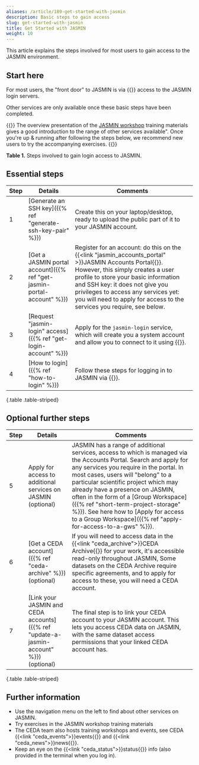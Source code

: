 ```yaml
---
aliases: /article/189-get-started-with-jasmin
description: Basic steps to gain access
slug: get-started-with-jasmin
title: Get Started with JASMIN
weight: 10
---
```


This article explains the steps involved for most users to gain
access to the JASMIN environment.

## Start here

For most users, the "front door" to JASMIN is via {{<abbr SSH>}} access to
the JASMIN login servers.

Other services are only available once these basic steps have been
completed.

{{<alert type="info">}}
The overview presentation of the [JASMIN workshop](https://github.com/cedadev/jasmin-workshop) training materials gives a good introduction to the range of other services available". Once you're up & running after following the steps below, we recommend new users to try the accompanying
exercises.
{{</alert>}}

**Table 1.** Steps involved to gain login access to JASMIN.

## Essential steps

Step  |  Details  |  Comments  
---|---|---  
1  |  [Generate an SSH key]({{% ref "generate-ssh-key-pair" %}}) |  Create this on your laptop/desktop, ready to upload the public part of it to your JASMIN account.
2  |  [Get a JASMIN portal account]({{% ref "get-jasmin-portal-account" %}}) | Register for an account: do this on the {{<link "jasmin_accounts_portal" >}}JASMIN Accounts Portal{{</link>}}. However, this simply creates a user profile to store your basic information and SSH key: it does not give you privileges to access any services yet: you will need to apply for access to the services you require, see below.
3  |  [Request "jasmin-login" access]({{% ref "get-login-account" %}}) | Apply for the `jasmin-login` service, which will create you a system account and allow you to connect to it using {{<abbr SSH>}}.
4  |  [How to login]({{% ref "how-to-login" %}}) |  Follow these steps for logging in to JASMIN via {{<abbr SSH>}}.
{.table .table-striped}

## Optional further steps

Step  |  Details  |  Comments
---|---|---
5  |  Apply for access to additional services on JASMIN<br>(optional) |  JASMIN has a range of additional services, access to which is managed via the Accounts Portal. Search and apply for any services you require in the portal. In most cases, users will "belong" to a particular scientific project which may already have a presence on JASMIN, often in the form of a [Group Workspace]({{% ref "short-term-project-storage" %}}). See here how to [Apply for access to a Group Workspace]({{% ref "apply-for-access-to-a-gws" %}}).
6  |  [Get a CEDA account]({{% ref "ceda-archive" %}})<br>(optional) |  If you will need to access data in the {{<link "ceda_archive">}}CEDA Archive{{</link>}} for your work, it's accessible read-only throughout JASMIN,  Some datasets on the CEDA Archive require specific agreements, and to apply for access to these, you will need a CEDA account.  
7  |  [Link your JASMIN and CEDA accounts]({{% ref "update-a-jasmin-account" %}}) (optional)  |  The final step is to link your CEDA account to your JASMIN account. This lets you access CEDA data on JASMIN, with the same dataset access permissions that your linked CEDA account has.
{.table .table-striped}

## Further information

* Use the navigation menu on the left to find about other services on JASMIN.
* Try exercises in the JASMIN workshop training materials
* The CEDA team also hosts training workshops and events, see CEDA
{{<link "ceda_events">}}events{{</link>}} and {{<link "ceda_news">}}news{{</link>}}.
* Keep an eye on the {{<link "ceda_status">}}status{{</link>}} info (also provided in the terminal when you log in).

